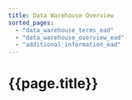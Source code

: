 ```yaml
---
title: Data Warehouse Overview
sorted_pages:
  - "data_warehouse_terms_ead"
  - "data_warehouse_overview_ead"
  - "additional_information_ead"
---
```

# {{page.title}}

